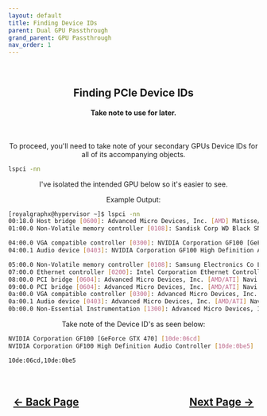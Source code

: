 ```yaml
---
layout: default
title: Finding Device IDs
parent: Dual GPU Passthrough
grand_parent: GPU Passthrough
nav_order: 1
---
```


<style>
  .navigation-container {
    display: flex;
    justify-content: space-between;
    align-items: center;
    width: 100%;
  }
  
  .nav-button {
    margin: 10px;
  }
</style>

<br>
<h2 align="center"><b>Finding PCIe Device IDs</b></h2>
<h4 align="center">Take note to use for later.</h4>
<br>

<p align="center">To proceed, you'll need to take note of your secondary GPUs Device IDs for all of its accompanying objects.</p>

```bash
lspci -nn
```

<p align="center">I've isolated the intended GPU below so it's easier to see.</p>
<p align="center">Example Output:</p>

```bash
[royalgraphx@hypervisor ~]$ lspci -nn
00:18.0 Host bridge [0600]: Advanced Micro Devices, Inc. [AMD] Matisse/Vermeer Data Fabric: Device 18h; Function 0 [1022:1440]
01:00.0 Non-Volatile memory controller [0108]: Sandisk Corp WD Black SN750 / PC SN730 / Red SN700 NVMe SSD [15b7:5006]

04:00.0 VGA compatible controller [0300]: NVIDIA Corporation GF100 [GeForce GTX 470] [10de:06cd] (rev a3)
04:00.1 Audio device [0403]: NVIDIA Corporation GF100 High Definition Audio Controller [10de:0be5] (rev a1)

05:00.0 Non-Volatile memory controller [0108]: Samsung Electronics Co Ltd NVMe SSD Controller 980 [144d:a809]
07:00.0 Ethernet controller [0200]: Intel Corporation Ethernet Controller I225-V [8086:15f3] (rev 02)
08:00.0 PCI bridge [0604]: Advanced Micro Devices, Inc. [AMD/ATI] Navi 10 XL Upstream Port of PCI Express Switch [1002:1478] (rev c7)
09:00.0 PCI bridge [0604]: Advanced Micro Devices, Inc. [AMD/ATI] Navi 10 XL Downstream Port of PCI Express Switch [1002:1479]
0a:00.0 VGA compatible controller [0300]: Advanced Micro Devices, Inc. [AMD/ATI] Navi 23 [Radeon RX 6600/6600 XT/6600M] [1002:73ff] (rev c7)
0a:00.1 Audio device [0403]: Advanced Micro Devices, Inc. [AMD/ATI] Navi 21/23 HDMI/DP Audio Controller [1002:ab28]
0b:00.0 Non-Essential Instrumentation [1300]: Advanced Micro Devices, Inc. [AMD] Starship/Matisse PCIe Dummy Function [1022:148a]
```

<p align="center">Take note of the Device ID's as seen below:</p>

```bash
NVIDIA Corporation GF100 [GeForce GTX 470] [10de:06cd]
NVIDIA Corporation GF100 High Definition Audio Controller [10de:0be5]
```

```
10de:06cd,10de:0be5
```

<h2 align="center">
  <br>
  <div class="navigation-container">
    <a class="nav-button" href="../index">&larr; Back Page</a>
    <a class="nav-button" href="../02-KernelParameters/index">Next Page &rarr;</a>
  </div>
  <br>
</h2>

